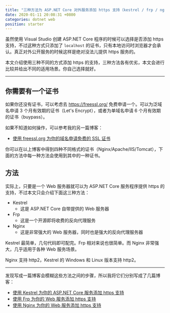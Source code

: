 ```yaml
---
title: "三种方法为 ASP.NET Core 对外服务添加 https 支持（kestrel / frp / nginx）"
date: 2020-01-11 20:08:31 +0800
categories: dotnet web
position: starter
---
```


虽然使用 Visual Studio 创建 ASP.NET Core 程序的时候可以选择是否添加 https 支持，不过这种方式只添加了 `localhost` 的证书，只有本地访问时浏览器才会承认。真正对外公开服务的时候这样是绝对没法儿提供 https 服务的。

本文介绍使用三种不同的方式添加 https 的支持，三种方法各有优劣，本文会进行比较并给出不同的适用场景。你自己选择就好。

---

<div id="toc"></div>

## 你需要有一个证书

如果你还没有证书，可以考虑去 <https://freessl.org/> 免费申请一个。可以为泛域名申请 3 个月有效期的证书（Let's Encrypt），或者为单域名申请 6 个月有效期的证书（buypass）。

如果不知道如何操作，可以参考我的另一篇博客：

- [使用 freessl.org 为你的域名申请免费的 SSL 证书](/post/apply-for-free-SSL-certificates-using-freessl)

你可以在以上博客中得到四种不同格式的证书（Nginx/Apache/IIS/Tomcat），下面的方法中每一种方法会使用到其中的一种证书。

## 方法

实际上，只要是一个 Web 服务器就可以为 ASP.NET Core 服务程序提供 https 的支持，不过本文只会介绍下面这三种方法：

- Kestrel
    - 这是 ASP.NET Core 自带提供的 Web 服务器
- Frp
    - 这是一个开源即将收费的反向代理服务
- Nginx
    - 这是非常强大的 Web 服务器，同时也是强大的反向代理服务器

Kestrel 最简单，几句代码即可配完。Frp 相对来说也很简单。而 Nginx 非常强大，几乎适用于各种 Web 服务场景。

Nginx 支持 http2，Kestrel 的 Windows 和 Linux 版本支持 http2。

---

发现写成一篇博客会模糊这些方法之间的步骤，所以我将它们分别写成了几篇博客：

- [使用 Kestrel 为你的 ASP.NET Core 服务添加 https 支持](/post/add-https-support-for-asp-dotnet-using-kestrel)
- [使用 Frp 为你的 Web 服务添加 https 支持](/post/add-https-support-for-web-service-using-frp)
- [使用 Nginx 为你的 Web 服务添加 https 支持](/post/add-https-support-for-web-service-using-nginx)
